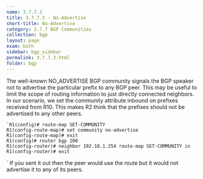 ```yaml
---
name: 3.7.7.3
title: 3.7.7.3 - No-Advertise
short-title: No-Advertise
category: 3.7.7 BGP Communities
collection: bgp
layout: page
exam: both
sidebar: bgp_sidebar
permalink: 3.7.7.3.html
folder: bgp
---
```

The well-known NO\_ADVERTISE BGP community signals the BGP speaker not to advertise the particular prefix to any BGP peer. This may be useful to limit the scope of routing information to just directly connected neighbors. In our scenario, we set the community attribute inbound on prefixes received from R10. This makes R2 think that the prefixes should not be advertised to any other peers.
```
`R1(config)# route-map SET-COMMUNITY
R1(config-route-map)# set community no-advertise
R1(config-route-map)# exit
R1(config)# router bgp 200
R1(config-router)# neighbor 192.10.1.254 route-map SET-COMMUNITY in
R1(config-router)# exit
```
`
If you sent it out then the peer would use the route but it would not advertise it to any of its peers.
